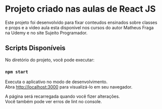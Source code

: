# Projeto criado nas aulas de React JS

Este projeto foi desenvolvido para fixar conteudos ensinados  sobre classes e props e a video aula esta disponivel nos cursos do autor Matheus Fraga na Udemy e no site Sujeito Programador.

## Scripts Disponíveis

No diretório do projeto, você pode executar:

### `npm start`

Executa o aplicativo no modo de desenvolvimento.\
Abra [http://localhost:3000](http://localhost:3000) para visualizá-lo em seu navegador.

A página será recarregada quando você fizer alterações.\
Você também pode ver erros de lint no console.
